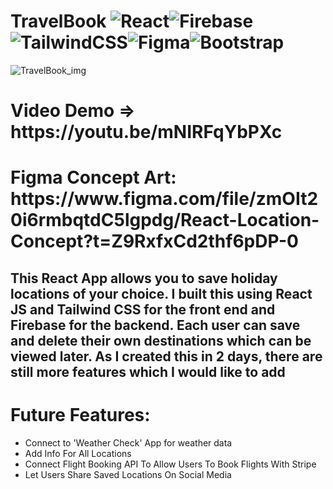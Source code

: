 # TravelBook ![React](https://img.shields.io/badge/react-%2320232a.svg?style=for-the-badge&logo=react&logoColor=%2361DAFB)![Firebase](https://img.shields.io/badge/firebase-%23039BE5.svg?style=for-the-badge&logo=firebase)![TailwindCSS](https://img.shields.io/badge/tailwindcss-%2338B2AC.svg?style=for-the-badge&logo=tailwind-css&logoColor=white)![Figma](https://img.shields.io/badge/figma-%23F24E1E.svg?style=for-the-badge&logo=figma&logoColor=white)![Bootstrap](https://img.shields.io/badge/bootstrap-%23563D7C.svg?style=for-the-badge&logo=bootstrap&logoColor=white)
![TravelBook_img](https://user-images.githubusercontent.com/91673777/205508649-73e87005-91f4-480f-acfc-f140b4093641.png)
<h1>Video Demo => https://youtu.be/mNIRFqYbPXc</h1>
<h1>Figma Concept Art: https://www.figma.com/file/zmOIt20i6rmbqtdC5lgpdg/React-Location-Concept?t=Z9RxfxCd2thf6pDP-0</h1>
<h2>This React App allows you to save holiday locations of your choice. I built this using React JS and Tailwind CSS for the front end and Firebase for the backend.
    Each user can save and delete their own destinations which can be viewed later. As I created this in 2 days, there are still more features which I would like to add</h2>
<h1>Future Features:</h1>
<ul>
  <li>Connect to 'Weather Check' App for weather data</li>
  <li>Add Info For All Locations</li>
  <li>Connect Flight Booking API To Allow Users To Book Flights With Stripe</li>
  <li>Let Users Share Saved Locations On Social Media</li>
</ul>
